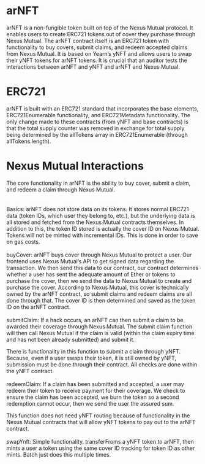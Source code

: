 # arNFT

arNFT is a non-fungible token built on top of the Nexus Mutual protocol. It enables users to create ERC721 tokens out of cover they purchase through Nexus Mutual. The arNFT contract itself is an ERC721 token with functionality to buy covers, submit claims, and redeem accepted claims from Nexus Mutual. It is based on Yearn’s yNFT and allows users to swap their yNFT tokens for arNFT tokens. It is crucial that an auditor tests the interactions between arNFT and yNFT and arNFT and Nexus Mutual.

# ERC721

arNFT is built with an ERC721 standard that incorporates the base elements, ERC721Enumerable functionality, and ERC721Metadata functionality. The only change made to these contracts (from yNFT and base contracts) is that the total supply counter was removed in exchange for total supply being determined by the allTokens array in ERC721Enumerable (through allTokens.length).

# Nexus Mutual Interactions

The core functionality in arNFT is the ability to buy cover, submit a claim, and redeem a claim through Nexus Mutual.
<br>
<br>    
Basics: arNFT does not store data on its tokens. It stores normal ERC721 data (token IDs, which user they belong to, etc.), but the underlying data is all stored and fetched from the Nexus Mutual contracts themselves. In addition to this, the token ID stored is actually the cover ID on Nexus Mutual. Tokens will not be minted with incremental IDs. This is done in order to save on gas costs.
<br>
<br>
buyCover: arNFT buys cover through Nexus Mutual to protect a user. Our frontend uses Nexus Mutual’s API to get signed data regarding the transaction. We then send this data to our contract, our contract determines whether a user has sent the adequate amount of Ether or tokens to purchase the cover, then we send the data to Nexus Mutual to create and purchase the cover. According to Nexus Mutual, this cover is technically owned by the arNFT contract, so submit claims and redeem claims are all done through that. The cover ID is then determined and saved as the token ID on the arNFT contract.
<br>
<br>
submitClaim: If a hack occurs, an arNFT can then submit a claim to be awarded their coverage through Nexus Mutual. The submit claim function will then call Nexus Mutual if the claim is valid (within the claim expiry time and has not been already submitted) and submit it.

There is functionality in this function to submit a claim through yNFT. Because, even if a user swaps their token, it is still owned by yNFT, submission must be done through their contract. All checks are done within the yNFT contract.
<br>
<br>
redeemClaim: If a claim has been submitted and accepted, a user may redeem their token to receive payment for their coverage. We check to ensure the claim has been accepted, we burn the token so a second redemption cannot occur, then we send the user the assured sum.

This function does not need yNFT routing because of functionality in the Nexus Mutual contracts that will allow yNFT tokens to pay out to the arNFT contract.
<br>
<br>
swapYnft: Simple functionality. transferFroms a yNFT token to arNFT, then mints a user a token using the same cover ID tracking for token ID as other mints. Batch just does this multiple times.
